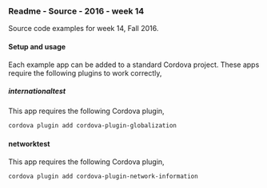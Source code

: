 ### Readme - Source - 2016 - week 14

Source code examples for week 14, Fall 2016.

#### Setup and usage
Each example app can be added to a standard Cordova project. These apps require the following plugins to work correctly,

##### internationaltest
This app requires the following Cordova plugin,

```bash
cordova plugin add cordova-plugin-globalization
```

#### networktest
This app requires the following Cordova plugin,

```bash
cordova plugin add cordova-plugin-network-information
```
